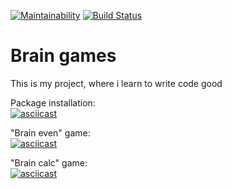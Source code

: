 [![Maintainability](https://api.codeclimate.com/v1/badges/832f522ca96ab9bb86cc/maintainability)](https://codeclimate.com/github/DoeDeer/python-project-lvl1/maintainability)
[![Build Status](https://travis-ci.org/DoeDeer/python-project-lvl1.svg?branch=master)](https://travis-ci.org/DoeDeer/python-project-lvl1)

# Brain games  
This is my project, where i learn to write code good  

Package installation:  
[![asciicast](https://asciinema.org/a/pyUettXh4fNmdIJsDvZzJwYU6.svg)](https://asciinema.org/a/pyUettXh4fNmdIJsDvZzJwYU6)  

"Brain even" game:  
[![asciicast](https://asciinema.org/a/mdoVO7biBF2jR3wif9ymHAWvW.svg)](https://asciinema.org/a/mdoVO7biBF2jR3wif9ymHAWvW)  

"Brain calc" game:  
[![asciicast](https://asciinema.org/a/OJiKEamD7FUeyZi3t3ZEdeQg9.svg)](https://asciinema.org/a/OJiKEamD7FUeyZi3t3ZEdeQg9)  
